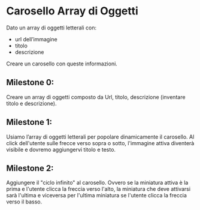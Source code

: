 # Carosello Array di Oggetti

Dato un array di oggetti letterali con:
 - url dell’immagine
 - titolo
 - descrizione

Creare un carosello con queste informazioni.

## Milestone 0:

Creare un array di oggetti composto da Url, titolo, descrizione (inventare titolo e descrizione).
<br>

## Milestone 1:

Usiamo l’array di oggetti letterali per popolare dinamicamente il carosello.
Al click dell'utente sulle frecce verso sopra o sotto, l'immagine attiva diventerà visibile e dovremo aggiungervi titolo e testo.
<br>

## Milestone 2:

Aggiungere il "ciclo infinito" al carosello. Ovvero se la miniatura attiva è la prima e l'utente clicca la freccia verso l'alto, la miniatura che deve attivarsi sarà l'ultima e viceversa per l'ultima miniatura se l'utente clicca la freccia verso il basso.